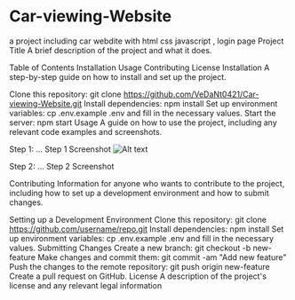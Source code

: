 # Car-viewing-Website
a project including car webdite with html css javascript , login page
Project Title
A brief description of the project and what it does.

Table of Contents
Installation
Usage
Contributing
License
Installation
A step-by-step guide on how to install and set up the project.

Clone this repository: git clone https://github.com/VeDaNt0421/Car-viewing-Website.git
Install dependencies: npm install
Set up environment variables: cp .env.example .env and fill in the necessary values.
Start the server: npm start
Usage
A guide on how to use the project, including any relevant code examples and screenshots.

Step 1: ...
Step 1 Screenshot
![Alt text]()

Step 2: ...
Step 2 Screenshot

Contributing
Information for anyone who wants to contribute to the project, including how to set up a development environment and how to submit changes.

Setting up a Development Environment
Clone this repository: git clone https://github.com/username/repo.git
Install dependencies: npm install
Set up environment variables: cp .env.example .env and fill in the necessary values.
Submitting Changes
Create a new branch: git checkout -b new-feature
Make changes and commit them: git commit -am "Add new feature"
Push the changes to the remote repository: git push origin new-feature
Create a pull request on GitHub.
License
A description of the project's license and any relevant legal information
